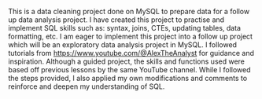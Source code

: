 This is a data cleaning project done on MySQL to prepare data for a follow up data analysis project. 
I have created this project to practise and implement SQL skills such as: syntax, joins, CTEs, updating tables, data formatting, etc.
I am eager to implement this project into a follow up project which will be an exploratory data analysis project in MySQL.
I followed tutorials from https://www.youtube.com/@AlexTheAnalyst for guidance and inspiration.
Although a guided project, the skills and functions used were based off previous lessons by the same YouTube channel. 
While I followed the steps provided, I also applied my own modifications and comments to reinforce and deepen my understanding of SQL.
